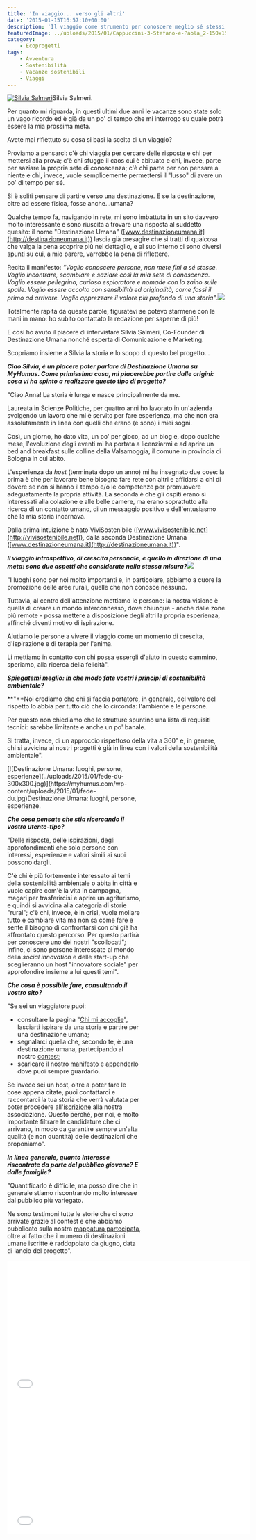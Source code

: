 ```yaml
---
title: 'In viaggio... verso gli altri'
date: '2015-01-15T16:57:10+00:00'
description: 'Il viaggio come strumento per conoscere meglio sé stessi e gli altri, ma sempre in armonia con la natura.'
featuredImage: ../uploads/2015/01/Cappuccini-3-Stefano-e-Paola_2-150x150.jpg
category:
    - Ecoprogetti
tags:
    - Avventura
    - Sostenibilità
    - Vacanze sostenibili
    - Viaggi
---
```



[![Silvia Salmeri](../uploads/2015/01/10469068_327825650702277_480197940241750412_o-300x238.jpg)](https://myhumus.com/wp-content/uploads/2015/01/10469068_327825650702277_480197940241750412_o.jpg)Silvia Salmeri.

Per quanto mi riguarda, in questi ultimi due anni le vacanze sono state solo un vago ricordo ed è già da un po' di tempo che mi interrogo su quale potrà essere la mia prossima meta.

Avete mai riflettuto su cosa si basi la scelta di un viaggio?

Proviamo a pensarci: c'è chi viaggia per cercare delle risposte e chi per mettersi alla prova; c'è chi sfugge il caos cui è abituato e chi, invece, parte per saziare la propria sete di conoscenza; c'è chi parte per non pensare a niente e chi, invece, vuole semplicemente permettersi il "lusso" di avere un po' di tempo per sé.

Si è soliti pensare di partire verso una destinazione. E se la destinazione, oltre ad essere fisica, fosse anche...umana?

Qualche tempo fa, navigando in rete, mi sono imbattuta in un sito davvero molto interessante e sono riuscita a trovare una risposta al suddetto quesito: il nome "Destinazione Umana" ([www.destinazioneumana.it](http://destinazioneumana.it)) lascia già presagire che si tratti di qualcosa che valga la pena scoprire più nel dettaglio, e al suo interno ci sono diversi spunti su cui, a mio parere, varrebbe la pena di riflettere.

Recita il manifesto: *"Voglio conoscere persone, non mete fini a sé stesse. Voglio incontrare, scambiare e saziare così la mia sete di conoscenza. Voglio essere pellegrino, curioso esploratore e nomade con lo zaino sulle spalle. Voglio essere accolto con sensibilità ed originalità, come fossi il primo ad arrivare. Voglio apprezzare il valore più profondo di una storia"*.[![](../uploads/2015/01/LogoDUsteso-2.png)](https://myhumus.com/wp-content/uploads/2015/01/LogoDUsteso-2.png)

Totalmente rapita da queste parole, figuratevi se potevo starmene con le mani in mano: ho subito contattato la redazione per saperne di più!

E così ho avuto il piacere di intervistare Silvia Salmeri, Co-Founder di Destinazione Umana nonché esperta di Comunicazione e Marketing.

Scopriamo insieme a Silvia la storia e lo scopo di questo bel progetto...

***Ciao Silvia, è un piacere poter parlare di Destinazione Umana su MyHumus. Come primissima cosa, mi piacerebbe partire dalle origini: cosa vi ha spinto a realizzare questo tipo di progetto?***

"Ciao Anna! La storia è lunga e nasce principalmente da me.

Laureata in Scienze Politiche, per quattro anni ho lavorato in un'azienda svolgendo un lavoro che mi è servito per fare esperienza, ma che non era assolutamente in linea con quelli che erano (e sono) i miei sogni.

Così, un giorno, ho dato vita, un po' per gioco, ad un blog e, dopo qualche mese, l'evoluzione degli eventi mi ha portata a licenziarmi e ad aprire un bed and breakfast sulle colline della Valsamoggia, il comune in provincia di Bologna in cui abito.

L'esperienza da *host* (terminata dopo un anno) mi ha insegnato due cose: la prima è che per lavorare bene bisogna fare rete con altri e affidarsi a chi di dovere se non si hanno il tempo e/o le competenze per promuovere adeguatamente la propria attività. La seconda è che gli ospiti erano sì interessati alla colazione e alle belle camere, ma erano soprattutto alla ricerca di un contatto umano, di un messaggio positivo e dell'entusiasmo che la mia storia incarnava.

Dalla prima intuizione è nato ViviSostenibile ([www.vivisostenibile.net](http://vivisostenibile.net)), dalla seconda Destinazione Umana ([www.destinazioneumana.it](http://destinazioneumana.it))".

***Il viaggio introspettivo, di crescita personale, e quello in direzione di una meta: sono due aspetti che considerate nella stessa misura?[![](../uploads/2015/01/Cappuccini-3-Stefano-e-Paola-300x199.jpg)](https://myhumus.com/wp-content/uploads/2015/01/Cappuccini-3-Stefano-e-Paola.jpg)***

"I luoghi sono per noi molto importanti e, in particolare, abbiamo a cuore la promozione delle aree rurali, quelle che non conosce nessuno.

Tuttavia, al centro dell'attenzione mettiamo le persone: la nostra visione è quella di creare un mondo interconnesso, dove chiunque - anche dalle zone più remote - possa mettere a disposizione degli altri la propria esperienza, affinché diventi motivo di ispirazione.

Aiutiamo le persone a vivere il viaggio come un momento di crescita, d'ispirazione e di terapia per l'anima.

Li mettiamo in contatto con chi possa essergli d'aiuto in questo cammino, speriamo, alla ricerca della felicità".

***Spiegatemi meglio: in che modo fate vostri i principi di sostenibilità ambientale?***

**"**Noi crediamo che chi si faccia portatore, in generale, del valore del rispetto lo abbia per tutto ciò che lo circonda: l'ambiente e le persone.

Per questo non chiediamo che le strutture spuntino una lista di requisiti tecnici: sarebbe limitante e anche un po' banale.

Si tratta, invece, di un approccio rispettoso della vita a 360° e, in genere, chi si avvicina ai nostri progetti è già in linea con i valori della sostenibilità ambientale".

<div class="wp-caption alignright" id="attachment_872" style="width: 310px">[![Destinazione Umana: luoghi, persone, esperienze](../uploads/2015/01/fede-du-300x300.jpg)](https://myhumus.com/wp-content/uploads/2015/01/fede-du.jpg)Destinazione Umana: luoghi, persone, esperienze.

***Che cosa pensate che stia ricercando il vostro utente-tipo?***

"Delle risposte, delle ispirazioni, degli approfondimenti che solo persone con interessi, esperienze e valori simili ai suoi possono dargli.

C'è chi è più fortemente interessato ai temi della sostenibilità ambientale o abita in città e vuole capire com'è la vita in campagna, magari per trasferircisi e aprire un agriturismo, e quindi si avvicina alla categoria di storie "rural"; c'è chi, invece, è in crisi, vuole mollare tutto e cambiare vita ma non sa come fare e sente il bisogno di confrontarsi con chi già ha affrontato questo percorso. Per questo partirà per conoscere uno dei nostri "scollocati"*;* infine, ci sono persone interessate al mondo della *social innovation* e delle start-up che sceglieranno un host "innovatore sociale" per approfondire insieme a lui questi temi".

***Che cosa è possibile fare, consultando il vostro sito?***

"Se sei un viaggiatore puoi:

- consultare la pagina "[Chi mi accoglie](http://destinazioneumana.it/chi-mi-accoglie/)", lasciarti ispirare da una storia e partire per una destinazione umana;
- segnalarci quella che, secondo te, è una destinazione umana, partecipando al nostro [contest](http://destinazioneumana.it/blog/2014/06/25/contest/);
- scaricare il nostro [manifesto](http://destinazioneumana.it/manifesto/) e appenderlo dove puoi sempre guardarlo.

Se invece sei un host, oltre a poter fare le cose appena citate, puoi contattarci e raccontarci la tua storia che verrà valutata per poter procedere all'[iscrizione](http://destinazioneumana.it/candidarsi/) alla nostra associazione. Questo perché, per noi, è molto importante filtrare le candidature che ci arrivano, in modo da garantire sempre un'alta qualità (e non quantità) delle destinazioni che proponiamo".

***In linea generale, quanto interesse riscontrate da parte del pubblico giovane? E dalle famiglie?***

"Quantificarlo è difficile, ma posso dire che in generale stiamo riscontrando molto interesse dal pubblico più variegato.

Ne sono testimoni tutte le storie che ci sono arrivate grazie al contest e che abbiamo pubblicato sulla nostra [mappatura partecipata](http://umap.openstreetmap.fr/en/map/destinazione-umana-versione-1_11367#8/44.277/10.739), oltre al fatto che il numero di destinazioni umane iscritte è raddoppiato da giugno, data di lancio del progetto".

<iframe allowfullscreen="allowfullscreen" frameborder="0" height="315" src="//www.youtube.com/embed/S8xEimR98HU" width="560"></iframe>

<iframe allowfullscreen="allowfullscreen" frameborder="0" height="315" src="//www.youtube.com/embed/OY_YHohBZUc" width="560"></iframe>

